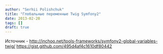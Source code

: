 ```yaml
---
author: "Serhii Polishchuk"
title: "Глобальные переменные Twig Symfony2"
date: 2013-02-20
tags: []
draft: true
---
```

<!--more-->
Источник - http://inchoo.net/tools-frameworks/symfony2-global-variables-twig/
    https://gist.github.com/495d4af4c1610df80442
